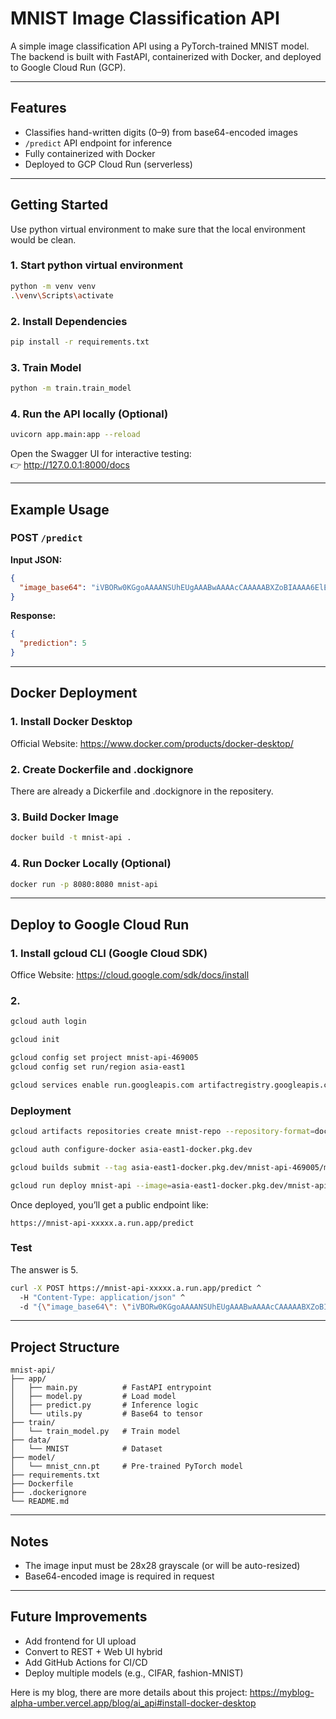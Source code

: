 # MNIST Image Classification API

A simple image classification API using a PyTorch-trained MNIST model. The backend is built with FastAPI, containerized with Docker, and deployed to Google Cloud Run (GCP).

---

## Features

- Classifies hand-written digits (0–9) from base64-encoded images
- `/predict` API endpoint for inference
- Fully containerized with Docker
- Deployed to GCP Cloud Run (serverless)

---

## Getting Started

Use python virtual environment to make sure that the local environment would be clean.  

### 1. Start python virtual environment

```bash
python -m venv venv
.\venv\Scripts\activate
```

### 2. Install Dependencies

```bash
pip install -r requirements.txt
```

### 3. Train Model

```bash
python -m train.train_model
```

### 4. Run the API locally (Optional)

```bash
uvicorn app.main:app --reload
```

Open the Swagger UI for interactive testing:  
👉 http://127.0.0.1:8000/docs

---

## Example Usage

### POST `/predict`

**Input JSON:**

```json
{
  "image_base64": "iVBORw0KGgoAAAANSUhEUgAAABwAAAAcCAAAAABXZoBIAAAA6ElEQVR4nGNgGMyAWUhIqK5jvdSy/9/rQXwWmIQcm5WNQDCI9WRS4OeLB0EsRqic4V5+KOtf0leGZ+9vIpsodPsvCBzb9v0jFvsC5mT//XuWm0F7FjbX8DHO+huFKsQEZ336/5EhBcFFB9z7/rrh9qfyx4cLcmDuxwCBH/7+LZfEJau76+/fadK4ZAVi//zdjdvin39/OkCZLKgyeiGmLAzXDmHTpD7l6d+/f39twyIlUXQXFLwn/TClxJ2ugkM+EDOQhFaDY+VwACeGlPmaRyCpL63cqOJg1wYGMjBc3/y35wNuD1ITAABFF16AbmkxawAAAABJRU5ErkJggg=="
}
```

**Response:**

```json
{
  "prediction": 5
}
```

---

## Docker Deployment

### 1. Install Docker Desktop

Official Website: https://www.docker.com/products/docker-desktop/

### 2. Create Dockerfile and .dockignore

There are already a Dickerfile and .dockignore in the repositery.

### 3. Build Docker Image

```bash
docker build -t mnist-api .
```

### 4. Run Docker Locally (Optional)

```bash
docker run -p 8080:8080 mnist-api
```

---

## Deploy to Google Cloud Run

### 1. Install gcloud CLI (Google Cloud SDK)

Office Website: https://cloud.google.com/sdk/docs/install

### 2. 
```bash
gcloud auth login

gcloud init

gcloud config set project mnist-api-469005
gcloud config set run/region asia-east1

gcloud services enable run.googleapis.com artifactregistry.googleapis.com
```

### Deployment

```bash
gcloud artifacts repositories create mnist-repo --repository-format=docker --location=asia-east1 --project=mnist-api-469005 --description="MNIST API Repo"

gcloud auth configure-docker asia-east1-docker.pkg.dev

gcloud builds submit --tag asia-east1-docker.pkg.dev/mnist-api-469005/mnist-repo/mnist-api

gcloud run deploy mnist-api --image=asia-east1-docker.pkg.dev/mnist-api-469005/mnist-repo/mnist-api --platform=managed --region=asia-east1 --allow-unauthenticated --project=mnist-api-469005 --memory=1Gi
```

Once deployed, you’ll get a public endpoint like:

```
https://mnist-api-xxxxx.a.run.app/predict
```

### Test

The answer is 5.

```bash
curl -X POST https://mnist-api-xxxxx.a.run.app/predict ^
  -H "Content-Type: application/json" ^
  -d "{\"image_base64\": \"iVBORw0KGgoAAAANSUhEUgAAABwAAAAcCAAAAABXZoBIAAAA6ElEQVR4nGNgGMyAWUhIqK5jvdSy/9/rQXwWmIQcm5WNQDCI9WRS4OeLB0EsRqic4V5+KOtf0leGZ+9vIpsodPsvCBzb9v0jFvsC5mT//XuWm0F7FjbX8DHO+huFKsQEZ336/5EhBcFFB9z7/rrh9qfyx4cLcmDuxwCBH/7+LZfEJau76+/fadK4ZAVi//zdjdvin39/OkCZLKgyeiGmLAzXDmHTpD7l6d+/f39twyIlUXQXFLwn/TClxJ2ugkM+EDOQhFaDY+VwACeGlPmaRyCpL63cqOJg1wYGMjBc3/y35wNuD1ITAABFF16AbmkxawAAAABJRU5ErkJggg==\"}"
```

---

## Project Structure

```
mnist-api/
├── app/
│   ├── main.py          # FastAPI entrypoint
│   ├── model.py         # Load model
│   ├── predict.py       # Inference logic
│   └── utils.py         # Base64 to tensor
├── train/
│   └── train_model.py   # Train model
├── data/
│   └── MNIST            # Dataset
├── model/
│   └── mnist_cnn.pt     # Pre-trained PyTorch model
├── requirements.txt
├── Dockerfile
├── .dockerignore
└── README.md
```

---

## Notes

- The image input must be 28x28 grayscale (or will be auto-resized)
- Base64-encoded image is required in request

---

## Future Improvements

- Add frontend for UI upload
- Convert to REST + Web UI hybrid
- Add GitHub Actions for CI/CD
- Deploy multiple models (e.g., CIFAR, fashion-MNIST)

Here is my blog, there are more details about this project:
https://myblog-alpha-umber.vercel.app/blog/ai_api#install-docker-desktop